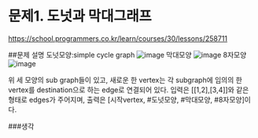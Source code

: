 # 문제1. 도넛과 막대그래프
https://school.programmers.co.kr/learn/courses/30/lessons/258711

##문제 설명
도넛모양:simple cycle graph
![image](https://github.com/user-attachments/assets/011d281f-9d13-4b00-a7cc-0c0fd487bc3e)
막대모양
![image](https://github.com/user-attachments/assets/8fefe073-c5fa-4a88-bec9-750521b8dff6)
8자모양
![image](https://github.com/user-attachments/assets/877a0b36-13e6-45a8-9a6d-eee0e687f39f)

위 세 모양의 sub graph들이 있고, 새로운 한 vertex는 각 subgraph에 임의의 한 vertex를 destination으로 하는 edge로 연결되어 있다.
입력은 [[1,2],[3,4]]와 같은 형태로 edges가 주어지며, 출력은 [시작vertex, #도넛모양, #막대모양, #8자모양]이다.

###생각



